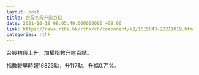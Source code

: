 ```yaml
---
layout: post
title: 台股初段升逾百點
date: 2021-10-19 09:05:49.000000000 +08:00
link: https://news.rthk.hk/rthk/ch/component/k2/1615843-20211019.htm
categories: rthk
---
```


台股初段上升，加權指數升逾百點。

指數較早時報16823點，升117點，升幅0.71%。
